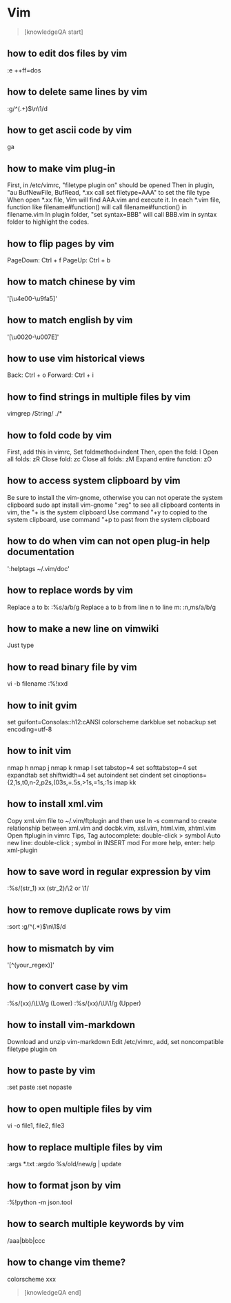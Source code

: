 # Vim


> [knowledgeQA start]

## how to edit dos files by vim
:e ++ff=dos

## how to delete same lines by vim
:g/^\(.\+\)$\n\1/d

## how to get ascii code by vim
ga

## how to make vim plug-in
First, in /etc/vimrc, "filetype plugin on" should be opened
Then in plugin, "au BufNewFile, BufRead, *.xx call set filetype=AAA" to set the file type
When open *.xx file, Vim will find AAA.vim and execute it.
In each *.vim file, function like filename#function() will call filename#function() in filename.vim
In plugin folder, "set syntax=BBB" will call BBB.vim in syntax folder to highlight the codes.

## how to flip pages by vim
PageDown: Ctrl + f
PageUp: Ctrl + b

## how to match chinese by vim
'[\u4e00-\u9fa5]'

## how to match english by vim
'[\u0020-\u007E]'

## how to use vim historical views
Back: Ctrl + o
Forward: Ctrl + i

## how to find strings in multiple files by vim
vimgrep /String/ ./*

## how to fold code by vim
First, add this in vimrc,
Set foldmethod=indent
Then, open the fold: l
Open all folds: zR
Close fold: zc
Close all folds: zM
Expand entire function: zO

## how to access system clipboard by vim
Be sure to install the vim-gnome, otherwise you can not operate the system clipboard
sudo apt install vim-gnome
":reg" to see all clipboard contents in vim, the "+ is the system clipboard
Use command "+y to copied to the system clipboard, use command "+p to past from the system clipboard

## how to do when vim can not open plug-in help documentation
':helptags ~/.vim/doc'

## how to replace words by vim
Replace a to b: :%s/a/b/g
Replace a to b from line n to line m: :n,ms/a/b/g

## how to make a new line on vimwiki
Just type <br>

## how to read binary file by vim
vi -b filename
:%!xxd

## how to init gvim
set guifont=Consolas::h12:cANSI
colorscheme darkblue
set nobackup
set encoding=utf-8

## how to init vim
nmap <C-H> <C-W>h
nmap <C-J> <C-W>j
nmap <C-K> <C-W>k
nmap <C-L> <C-W>l
set tabstop=4
set softtabstop=4
set expandtab
set shiftwidth=4
set autoindent
set cindent
set cinoptions={2,1s,t0,n-2,p2s,(03s,=.5s,>1s,=1s,:1s
imap kk <ESC>

## how to install xml.vim
Copy xml.vim file to ~/.vim/ftplugin and then use ln -s command to create relationship between xml.vim and docbk.vim, xsl.vim, html.vim, xhtml.vim
Open ftplugin in vimrc
Tips,
Tag autocomplete: double-click > symbol
Auto new line: double-click ; symbol in INSERT mod
For more help, enter: help xml-plugin

## how to save word in regular expression by vim
:%s/\(str_1\) xx \(str_2\)/\2 or \1/

## how to remove duplicate rows by vim
:sort
:g/^\(.*\)$\n\1$/d

## how to mismatch by vim
'[^(your_regex)]'

## how to convert case by vim
:%s/\(xx\)/\L\1/g (Lower)
:%s/\(xx\)/\U\1/g (Upper)

## how to install vim-markdown
Download and unzip vim-markdown
Edit /etc/vimrc, add,
set noncompatible
filetype plugin on

## how to paste by vim
:set paste
:set nopaste

## how to open multiple files by vim
vi -o file1, file2, file3

## how to replace multiple files by vim
:args *.txt
:argdo %s/old/new/g | update

## how to format json by vim
:%!python -m json.tool

## how to search multiple keywords by vim
/aaa\|bbb\|ccc

## how to change vim theme?
colorscheme xxx

> [knowledgeQA end]
